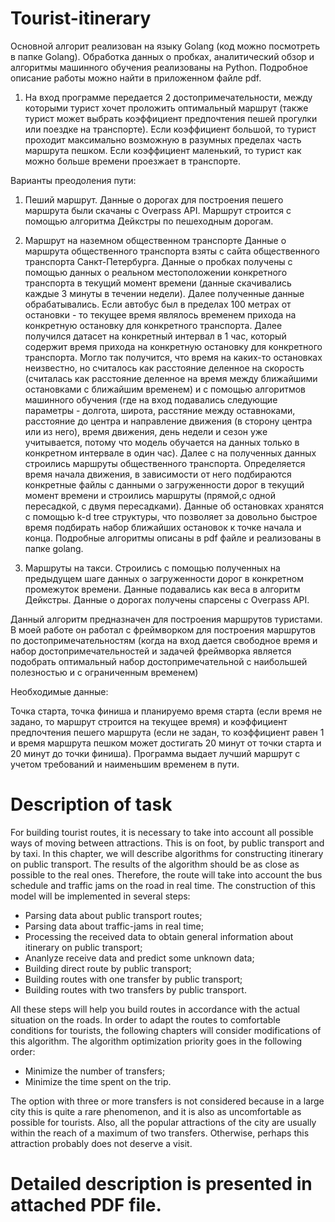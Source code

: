 # Tourist-itinerary
Основной алгорит реализован на языку Golang (код можно посмотреть в папке Golang). Обработка данных о пробках, аналитический обзор и алгоритмы машинного обучения реализованы  на Python. Подробное описание работы можно найти в приложенном файле pdf.
1. На вход программе передается 2 достопримечательности, между которыми турист хочет проложить оптимальный маршрут
(также турист может выбрать коэффициент предпочтения пешей прогулки или поездке на транспорте). Если коэффициент большой, то турист проходит максимально возможную в разумных пределах часть маршрута пешком. Если коэффициент маленький, то турист как можно больше времени проезжает в транспорте.

Варианты преодоления пути:
1. Пеший маршрут.
Данные о дорогах для построения пешего маршрута были скачаны с Overpass API. Маршрут строится с помощью алгоритма Дейкстры по пешеходным дорогам.

2. Маршрут на наземном общественном транспорте
Данные о маршрута общественного транспорта взяты с сайта общественного транспорта Санкт-Петербурга.
Данные о пробках получены с помощью данных о реальном местоположении конкретного транспорта в текущий момент времени (данные скачивались каждые 3 минуты в течении недели). Далее полученные данные обрабатывались. Если автобус был в пределах 100 метрах от остановки - то текущее время являлось временем прихода на конкретную остановку для конкретного транспорта. Далее получился датасет на конкретный интервал в 1 час, который содержит время прихода на конкретную остановку для конкретного транспорта.  Могло так получится, что время на каких-то остановках неизвестно, но считалось как расстояние деленное на скорость (считалась как расстояние деленное на время между ближайшими остановками с ближайшим временем) и с помощью алгоритмов машинного обучения (где на вход подавались следующие параметры - долгота, широта, расстяние между оставноками, расстояние до центра и направление движения (в сторону центра или из него), время движения, день недели и сезон уже учитывается, потому что модель обучается на данных только в конкретном интервале в один час).
Далее с на полученных данных строились маршруты общественного транспорта.
Определяется  время начала движения, в зависимости от него подбираются конкретные файлы с данными о загруженности дорог в текущий момент времени и строились маршруты (прямой,с одной пересадкой, с двумя пересадками).
Данные об остановках хранятся с помощью k-d tree структуры, что позволяет за довольно быстрое время подбирать набор ближайших остановок к точке начала и конца.
Подробные алгоритмы описаны в pdf файле и реализованы в папке golang.

3. Маршруты на такси.
Строились с помощью полученных на предыдущем шаге данных о загруженности дорог в конкретном промежуток времени. Данные подавались как веса в алгоритм Дейкстры. Данные о дорогах получены спарсены с Overpass API.


Данный алгоритм предназначен для построения маршрутов туристами. В моей работе он работал с фреймворком для построения маршрутов по достопримечательностям (когда на вход дается свободное время и набор достопримечательностей и задачей фреймворка является подобрать оптимальный набор достопримечательной с наибольшей полезностью и с ограниченным временем)




Необходимые данные:

Точка старта, точка финиша и планируемо время старта (если время не задано, то маршрут строится на текущее время) и коэффициент предпочтения пешего маршрута (если не задан, то коэффициент равен 1 и время маршрута пешком может достигать 20 минут от точки старта и 20 минут до точки финиша). 
Программа выдает лучший маршрут с учетом требований и наименьшим временем в пути.



# Description of task

For building tourist routes, it is necessary to take into account all possible ways of moving between attractions. This is on foot, by public transport and by taxi. In this chapter, we will describe algorithms for constructing itinerary on public transport. The results of the algorithm should be as close as possible to the real ones. Therefore, the route will take into account the bus schedule and traffic jams on the road in real time.
The construction of this model will be implemented in several steps:
- Parsing data about public transport routes;
- Parsing data about traffic-jams in real time;
- Processing the received data to obtain general information about itinerary on public transport;
- Ananlyze receive data and predict some unknown data;
- Building direct route by public transport;
- Building routes with one transfer by public transport;
- Building routes with two transfers by public transport.

All these steps will help you build routes in accordance with the actual situation on the roads. In order to adapt the routes to comfortable conditions for tourists, the following chapters will consider modifications of this algorithm. 
The algorithm optimization priority goes in the following order:
- Minimize the number of transfers;
- Minimize the time spent on the trip.

The option with three or more transfers is not considered because in a large city this is quite a rare phenomenon, and it is also as uncomfortable as possible for tourists. Also, all the popular attractions of the city are usually within the reach of a maximum of two transfers. Otherwise, perhaps this attraction probably does not deserve a visit.


# Detailed description is presented in attached PDF file.
